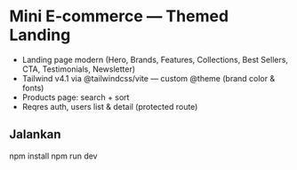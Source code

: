 # Mini E‑commerce — Themed Landing
- Landing page modern (Hero, Brands, Features, Collections, Best Sellers, CTA, Testimonials, Newsletter)
- Tailwind v4.1 via @tailwindcss/vite — custom @theme (brand color & fonts)
- Products page: search + sort
- Reqres auth, users list & detail (protected route)

## Jalankan
npm install
npm run dev
